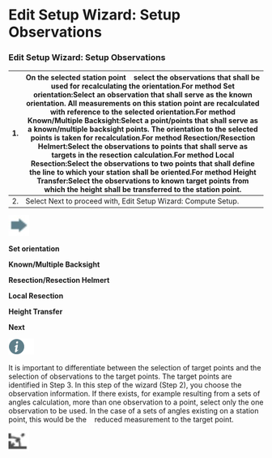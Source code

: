 # Edit Setup Wizard: Setup Observations

### Edit Setup Wizard: Setup Observations

| 1. | On the selected station point    select the observations that shall be used for recalculating the orientation.For method Set orientation:Select an observation that shall serve as the known orientation. All measurements on this station point are recalculated with reference to the selected orientation.For method Known/Multiple Backsight:Select a point/points that shall serve as a known/multiple backsight points. The orientation to the selected points is taken for recalculation.For method Resection/Resection Helmert:Select the observations to points that shall serve as targets in the resection calculation.For method Local Resection:Select the observations to two points that shall define the line to which your station shall be oriented.For method Height Transfer:Select the observations to known target points from which the height shall be transferred to the station point. |
| --- | --- |
| 2. | Select Next to proceed with, Edit Setup Wizard: Compute Setup. |

![Image](graphics/00465962.jpg)

**Set orientation**

**Known/Multiple Backsight**

**Resection/Resection Helmert**

**Local Resection**

**Height Transfer**

**Next**

![Image](./data/icons/note.gif)

It is important to differentiate between the selection of target points and the selection of observations to the target points. The target points are identified in Step 3. In this step of the wizard (Step 2), you choose the observation information. If there exists, for example resulting from a sets of angles calculation, more than one observation to a point, select only the one observation to be used. In the case of a sets of angles existing on a station point, this would be the    reduced measurement to the target point.

![Image](graphics/00466463.jpg)

